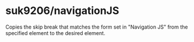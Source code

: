 # suk9206/navigationJS
Copies the skip break that matches the form set in "Navigation JS" from the specified element to the desired element.
